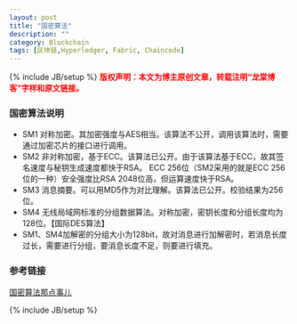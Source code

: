 ```yaml
---
layout: post
title: "国密算法"
description: ""
category: Blockchain 
tags: [区块链,Hyperledger, Fabric, Chaincode]
---
```

{% include JB/setup %}
**<font color="red">版权声明：本文为博主原创文章，转载注明“龙棠博客”字样和原文链接。</font>**

### 国密算法说明
- SM1 对称加密。其加密强度与AES相当。该算法不公开，调用该算法时，需要通过加密芯片的接口进行调用。
- SM2 非对称加密，基于ECC。该算法已公开。由于该算法基于ECC，故其签名速度与秘钥生成速度都快于RSA。
ECC 256位（SM2采用的就是ECC 256位的一种）安全强度比RSA 2048位高，但运算速度快于RSA。
- SM3 消息摘要。可以用MD5作为对比理解。该算法已公开。校验结果为256位。
- SM4 无线局域网标准的分组数据算法。对称加密，密钥长度和分组长度均为128位。【国际DES算法】
- SM1、SM4加解密的分组大小为128bit，故对消息进行加解密时，若消息长度过长，需要进行分组，要消息长度不足，则要进行填充。

### 参考链接
[国密算法那点事儿](http://www.360doc.com/content/15/1215/14/16410669_520585373.shtml)


{% include JB/setup %}


